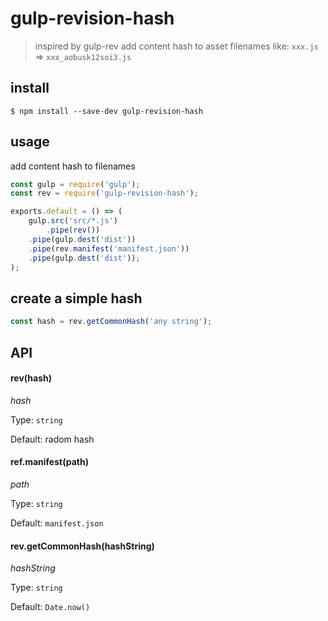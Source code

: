 # gulp-revision-hash
> inspired by gulp-rev
add content hash to asset filenames like: `xxx.js` => `xxx_aobusk12soi3.js`

## install

```shell
$ npm install --save-dev gulp-revision-hash
```

## usage

add content hash to filenames
```js
const gulp = require('gulp');
const rev = require('gulp-revision-hash');

exports.default = () => (
	gulp.src('src/*.js')
		.pipe(rev())
    .pipe(gulp.dest('dist'))
    .pipe(rev.manifest('manifest.json'))
    .pipe(gulp.dest('dist'));
);
```

## create a simple hash
```js
const hash = rev.getCommonHash('any string');
```

## API

#### rev(hash)
*hash*

Type: `string`

Default: radom hash

#### ref.manifest(path)
*path*

Type: `string`

Default: `manifest.json` 


#### rev.getCommonHash(hashString)
*hashString*

Type: `string`

Default: `Date.now()` 